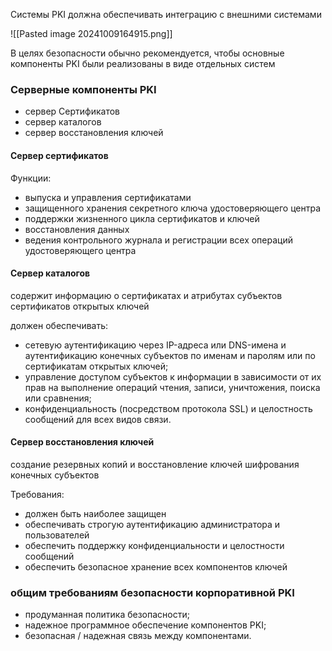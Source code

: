Системы PKI должна обеспечивать интеграцию с внешними системами

![[Pasted image 20241009164915.png]]

В целях безопасности обычно рекомендуется, чтобы основные компоненты PKI были реализованы в виде отдельных систем

### Cерверные компоненты PKI

- сервер Сертификатов
- сервер каталогов
- сервер восстановления ключей

#### Cервер cертификатов

Функции:
- выпуска и управления сертификатами
- защищенного хранения секретного ключа удостоверяющего центра
- поддержки жизненного цикла сертификатов и ключей
- восстановления данных
- ведения контрольного журнала и регистрации всех операций удостоверяющего центра

#### Сервер каталогов

содержит информацию о сертификатах и атрибутах субъектов сертификатов открытых ключей

должен обеспечивать:

- сетевую аутентификацию через IP-адреса или DNS-имена и аутентификацию конечных субъектов по именам и паролям или по сертификатам открытых ключей;
- управление доступом субъектов к информации в зависимости от их прав на выполнение операций чтения, записи, уничтожения, поиска или сравнения;
- конфиденциальность (посредством протокола SSL) и целостность сообщений для всех видов связи.

#### Сервер восстановления ключей

создание резервных копий и восстановление ключей шифрования конечных субъектов

Требования:
- должен быть наиболее защищен
- обеспечивать строгую аутентификацию администратора и пользователей
- обеспечить поддержку конфиденциальности и целостности сообщений
- обеспечить безопасное хранение всех компонентов ключей

### общим требованиям безопасности корпоративной PKI

- продуманная политика безопасности;
- надежное программное обеспечение компонентов PKI;
- безопасная / надежная связь между компонентами.

